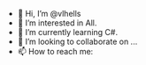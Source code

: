 - 👋 Hi, I’m @vlhells
- 👀 I’m interested in All.
- 🌱 I’m currently learning C#.
- 💞️ I’m looking to collaborate on ...
- 📫 How to reach me:

<!---
vlhells/vlhells is a ✨ special ✨ repository because its `README.md` (this file) appears on your GitHub profile.
You can click the Preview link to take a look at your changes.
--->

